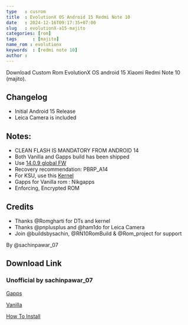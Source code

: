 ```yaml
---
type   : cusrom
title  : EvolutionX OS Android 15 Redmi Note 10
date   : 2024-12-16T09:17:35+07:00
slug   : evolutionX-a15-majito
categories: [rom]
tags      : [majito]
name_rom : evolutionx
keywords  : [redmi note 10]
author :
---
```


Download Custom Rom EvolutionX OS android 15 Xiaomi Redmi Note 10 (majito).


## Changelog
- Initial Android 15 Release
- Leica Camera is included

## Notes:
- CLEAN FLASH IS MANDATORY FROM ANDROID 14
- Both Vanilla and Gapps build has been shipped
- Use [14.0.9 global FW](https://t.me/buildsbysachin/4)
- Recovery recommendation: PBRP_A14
- For KSU, use this [Kernel](https://t.me/Romproject/411)
- Gapps for Vanilla rom : Nikgapps
- Enforcing, Encrypted ROM

## Credits
- Thanks @Romgharti for DTs and kernel
- Thanks @pnplusplus and @ham1do for Leica Camera
- Join @buildsbysachin, @RN10RomBuild & @Rom_project for support

By @sachinpawar_07

## Download Link
### Unofficial by sachinpawar_07
[Gapps](https://pixeldrain.com/u/7aSLJbVy)

[Vanilla](https://pixeldrain.com/u/cD2ZZS1F)

[How To Install](https://telegra.ph/Flashing-Method-Bliss-ROM-mojitosunny-12-17)


